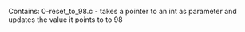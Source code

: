Contains:
0-reset_to_98.c - takes a pointer to an int as parameter and updates the value it points to to 98

